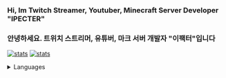 ### Hi, Im Twitch Streamer, Youtuber, Minecraft Server Developer "IPECTER"
### 안녕하세요. 트위치 스트리머, 유튜버, 마크 서버 개발자 "이팩터"입니다
[![stats](https://github-readme-stats.vercel.app/api?username=IPECTER&count_private=true&show_icons=true&bg_color=DEG,4f4dff,de47cc&text_color=d6d6d6&title_color=f0f0f0&icon_color=f0f0f0&border_radius=10&locale=en&line_height=27&hide_border=true)](https://github.com/IPECTER) [![stats](https://github-readme-stats.vercel.app/api/top-langs/?username=IPECTER&langs_count=3&count_private=true&show_icons=true&bg_color=DEG,de47cc,4f4dff&text_color=d6d6d6&title_color=f0f0f0&icon_color=f0f0f0&border_radius=10&locale=en&hide_border=true)](https://github.com/IPECTER)
<details>
  <summary>Languages</summary>
  
  - Java
  - Python

</details>

